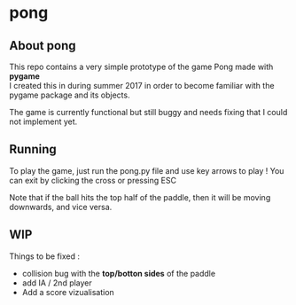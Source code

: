 # pong
 
## About pong  
This repo contains a very simple prototype of the game Pong made with **pygame**  
I created this in during summer 2017 in order to become familiar with the pygame package and its objects.  
  
The game is currently functional but still buggy and needs fixing that I could not implement yet.

## Running  
To play the game, just run the pong.py file and use key arrows to play ! You can exit by clicking the cross or pressing ESC  
  
Note that if the ball hits the top half of the paddle, then it will be moving downwards, and vice versa.  

## WIP  

Things to be fixed :  
  - collision bug with the **top/botton sides** of the paddle  
  - add IA / 2nd player  
  - Add a score vizualisation  
